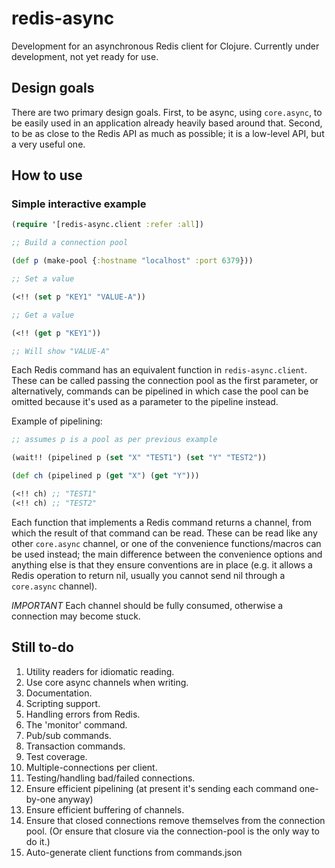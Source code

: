 # redis-async

Development for an asynchronous Redis client for Clojure.  Currently under development, not yet ready for use.

## Design goals

There are two primary design goals.  First, to be async, using `core.async`, to be easily used in an application already heavily based around that.  Second, to be as close to the Redis API as much as possible; it is a low-level API, but a very useful one.

## How to use

### Simple interactive example

```clojure
(require '[redis-async.client :refer :all])

;; Build a connection pool

(def p (make-pool {:hostname "localhost" :port 6379}))

;; Set a value

(<!! (set p "KEY1" "VALUE-A"))

;; Get a value

(<!! (get p "KEY1"))

;; Will show "VALUE-A"

```

Each Redis command has an equivalent function in `redis-async.client`.  These can be called passing the connection pool as the first parameter, or alternatively, commands can be pipelined in which case the pool can be omitted because it's used as a parameter to the pipeline instead.

Example of pipelining:

```clojure
;; assumes p is a pool as per previous example

(wait!! (pipelined p (set "X" "TEST1") (set "Y" "TEST2"))

(def ch (pipelined p (get "X") (get "Y")))

(<!! ch) ;; "TEST1"
(<!! ch) ;; "TEST2"
```

Each function that implements a Redis command returns a channel, from which the result of that command can be read.  These can be read like any other `core.async` channel, or one of the convenience functions/macros can be used instead; the main difference between the convenience options and anything else is that they ensure conventions are in place (e.g. it allows a Redis operation to return nil, usually you cannot send nil through a `core.async` channel).

*IMPORTANT* Each channel should be fully consumed, otherwise a connection may become stuck.

## Still to-do

1. Utility readers for idiomatic reading.
2. Use core async channels when writing.
3. Documentation.
4. Scripting support.
5. Handling errors from Redis.
6. The 'monitor' command.
7. Pub/sub commands.
8. Transaction commands.
9. Test coverage.
10. Multiple-connections per client.
11. Testing/handling bad/failed connections.
12. Ensure efficient pipelining (at present it's sending each command one-by-one anyway)
13. Ensure efficient buffering of channels.
13. Ensure that closed connections remove themselves from the connection pool. (Or ensure that closure via the connection-pool is the only way to do it.)
1. Auto-generate client functions from commands.json
